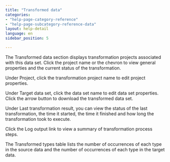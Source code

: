 ```yaml
---
title: "Transformed data"
categories:
- "help-page-category-reference"
- "help-page-subcategory-reference-data"
layout: help-detail
language: en
sidebar_position: 5

---
```


The Transformed data section displays transformation projects associated with this data set. Click the project name or the chevron to view general properties and the current status of the transformation.

Under Project, click the transformation project name to edit project properties.

Under Target data set, click the data set name to edit data set properties. Click the arrow button to download the transformed data set.

Under Last transformation result, you can view the status of the last transformation, the time it started, the time it finished and how long the transformation took to execute.

Click the Log output link to view a summary of transformation process steps.

The Transformed types table lists the number of occurrences of each type in the source data and the number of occurrences of each type in the target data.
